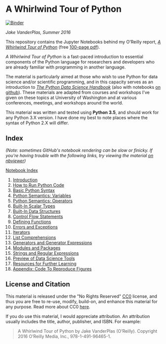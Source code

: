# A Whirlwind Tour of Python

[![Binder](https://mybinder.org/badge_logo.svg)](https://mybinder.org/v2/gh/oreillymedia/jnb-whirlwind-py/master?filepath=index.ipynb)

*Jake VanderPlas, Summer 2016*

This repository contains the Jupyter Notebooks behind my O'Reilly report,
[*A Whirlwind Tour of Python*](http://www.oreilly.com/programming/free/a-whirlwind-tour-of-python.csp) (free [100-page pdf](http://www.oreilly.com/programming/free/files/a-whirlwind-tour-of-python.pdf)).

*A Whirlwind Tour of Python* is a fast-paced introduction to essential
components of the Python language for researchers and developers who are
already familiar with programming in another language.

The material is particularly aimed at those who wish to use Python for data 
science and/or scientific programming, and in this capacity serves as an
introduction to
[*The Python Data Science Handbook*](http://shop.oreilly.com/product/0636920034919.do) (also
with notebooks [on github](https://github.com/jakevdp/PythonDataScienceHandbook)).
These materials are adapted from courses and workshops I've given on these
topics at University of Washington and at various conferences, meetings, and
workshops around the world.

This material was written and tested using **Python 3.5**, and should work for any Python 3.X
version. I have done my best to note places where the syntax of Python 2.X will differ.

## Index

*(Note: sometimes GitHub's notebook rendering can be slow or finicky.
If you're having trouble with the following links, try viewing the material
[on nbviewer](http://nbviewer.jupyter.org/github/jakevdp/WhirlwindTourOfPython/blob/master/Index.ipynb))*

[Notebook Index](http://nbviewer.jupyter.org/github/jakevdp/WhirlwindTourOfPython/blob/master/Index.ipynb)

1. [Introduction](http://nbviewer.jupyter.org/github/jakevdp/WhirlwindTourOfPython/blob/master/00-Introduction.ipynb)
2. [How to Run Python Code](http://nbviewer.jupyter.org/github/jakevdp/WhirlwindTourOfPython/blob/master/01-How-to-Run-Python-Code.ipynb)
3. [Basic Python Syntax](http://nbviewer.jupyter.org/github/jakevdp/WhirlwindTourOfPython/blob/master/02-Basic-Python-Syntax.ipynb)
4. [Python Semantics: Variables](http://nbviewer.jupyter.org/github/jakevdp/WhirlwindTourOfPython/blob/master/03-Semantics-Variables.ipynb)
5. [Python Semantics: Operators](http://nbviewer.jupyter.org/github/jakevdp/WhirlwindTourOfPython/blob/master/04-Semantics-Operators.ipynb)
6. [Built-In Scalar Types](http://nbviewer.jupyter.org/github/jakevdp/WhirlwindTourOfPython/blob/master/05-Built-in-Scalar-Types.ipynb)
7. [Built-In Data Structures](http://nbviewer.jupyter.org/github/jakevdp/WhirlwindTourOfPython/blob/master/06-Built-in-Data-Structures.ipynb)
8. [Control Flow Statements](http://nbviewer.jupyter.org/github/jakevdp/WhirlwindTourOfPython/blob/master/07-Control-Flow-Statements.ipynb)
9. [Defining Functions](http://nbviewer.jupyter.org/github/jakevdp/WhirlwindTourOfPython/blob/master/08-Defining-Functions.ipynb)
10. [Errors and Exceptions](http://nbviewer.jupyter.org/github/jakevdp/WhirlwindTourOfPython/blob/master/09-Errors-and-Exceptions.ipynb)
11. [Iterators](http://nbviewer.jupyter.org/github/jakevdp/WhirlwindTourOfPython/blob/master/10-Iterators.ipynb)
12. [List Comprehensions](http://nbviewer.jupyter.org/github/jakevdp/WhirlwindTourOfPython/blob/master/11-List-Comprehensions.ipynb)
13. [Generators and Generator Expressions](http://nbviewer.jupyter.org/github/jakevdp/WhirlwindTourOfPython/blob/master/12-Generators.ipynb)
14. [Modules and Packages](http://nbviewer.jupyter.org/github/jakevdp/WhirlwindTourOfPython/blob/master/13-Modules-and-Packages.ipynb)
15. [Strings and Regular Expressions](http://nbviewer.jupyter.org/github/jakevdp/WhirlwindTourOfPython/blob/master/14-Strings-and-Regular-Expressions.ipynb)
16. [Preview of Data Science Tools](http://nbviewer.jupyter.org/github/jakevdp/WhirlwindTourOfPython/blob/master/15-Preview-of-Data-Science-Tools.ipynb)
17. [Resources for Further Learning](http://nbviewer.jupyter.org/github/jakevdp/WhirlwindTourOfPython/blob/master/16-Further-Resources.ipynb)
18. [Appendix: Code To Reproduce Figures](http://nbviewer.jupyter.org/github/jakevdp/WhirlwindTourOfPython/blob/master/17-Figures.ipynb)


## License and Citation

This material is released under the "No Rights Reserved" [CC0](LICENSE)
license, and thus you are free to re-use, modify, build-on, and enhance
this material for any purpose.
Read more about CC0 [here](https://creativecommons.org/share-your-work/public-domain/cc0/).

If you do use this material, I would appreciate attribution.
An attribution usually includes the title, author, publisher, and ISBN.
For example:

> A Whirlwind Tour of Python by Jake VanderPlas (O’Reilly). Copyright 2016 O’Reilly Media, Inc., 978-1-491-96465-1.
